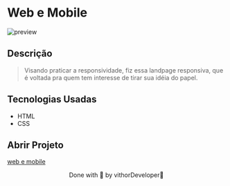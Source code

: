 
# Web e Mobile

![preview](https://user-images.githubusercontent.com/116108525/203672434-c8c8c26d-2f77-4c81-b259-f65814b26c16.png)

## Descrição

 > Visando praticar a responsividade, fiz essa landpage responsiva, que é voltada pra quem tem interesse de tirar sua idéia do papel.

## Tecnologias Usadas 

* HTML
* CSS
## Abrir Projeto

[web e mobile](https://mobile-e-web.vercel.app)

<p align="center">Done with 💜 by vithorDeveloper👋</p>
